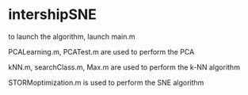 # intershipSNE
 to launch the algorithm, launch main.m
 
 PCALearning.m, PCATest.m are used to perform the PCA
 
 kNN.m, searchClass.m, Max.m are used to perform the k-NN algorithm
 
 STORMoptimization.m is used to perform the SNE algorithm
